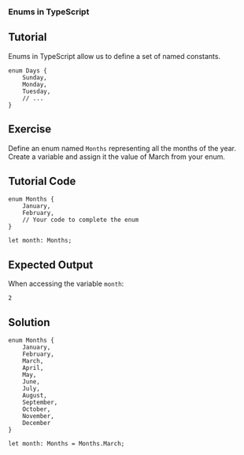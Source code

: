 ### Enums in TypeScript

Tutorial
-------
Enums in TypeScript allow us to define a set of named constants.

    enum Days {
        Sunday,
        Monday,
        Tuesday,
        // ...
    }

Exercise
-------
Define an enum named `Months` representing all the months of the year. Create a variable and assign it the value of March from your enum.

Tutorial Code
-------

    enum Months {
        January,
        February,
        // Your code to complete the enum
    }

    let month: Months;

Expected Output
-------
When accessing the variable `month`:

    2

Solution
-------

    enum Months {
        January,
        February,
        March,
        April,
        May,
        June,
        July,
        August,
        September,
        October,
        November,
        December
    }

    let month: Months = Months.March;